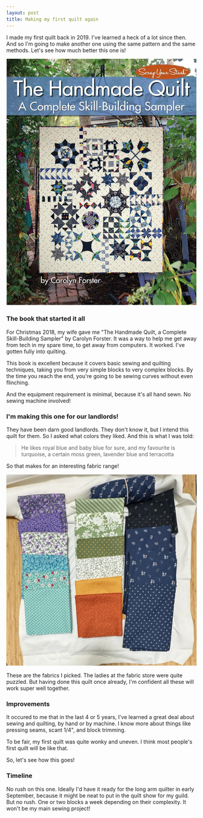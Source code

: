 ```yaml
---
layout: post
title: Making my first quilt again
---
```

I made my first quilt back in 2019. I've learned a heck of a lot since then. And so I'm going to make another one using the same pattern and the same methods. Let's see how much better this one is!


<img src="/images/handmade-quilt-book-cover.png" alt="Book cover. The Handmade Quilt. A Complete Skill-Building Sampler. By Carolyn Forster. With a photo of the quilt, 21 different blocks.">

### The book that started it all
For Christmas 2018, my wife gave me "The Handmade Quilt, a Complete Skill-Building Sampler" by Carolyn Forster. It was a way to help me get away from tech in my spare time, to get away from computers. It worked. I've gotten fully into quilting.

This book is excellent because it covers basic sewing and quilting techniques, taking you from very simple blocks to very complex blocks. By the time you reach the end, you're going to be sewing curves without even flinching.

And the equipment requirement is minimal, because it's all hand sewn. No sewing machine involved!

### I'm making this one for our landlords!
They have been darn good landlords. They don't know it, but I intend this quilt for them. So I asked what colors they liked. And this is what I was told:

> He likes royal blue and baby blue for sure, and my favourite is turquoise, a certain moss green, lavender blue and terracotta

So that makes for an interesting fabric range!

<img src="/images/handmade-quilt-fabrics.jpg" alt="A bunch of different fabrics, mostly quarter yards, in blues, greens, lavenders, and oranges, all with different print patterns.">

These are the fabrics I picked. The ladies at the fabric store were quite puzzled. But having done this quilt once already, I'm confident all these will work super well together.

### Improvements
It occured to me that in the last 4 or 5 years, I've learned a great deal about sewing and quilting, by hand or by machine. I know more about things like pressing seams, scant 1/4", and block trimming.

To be fair, my first quilt was quite wonky and uneven. I think most people's first quilt will be like that. 

So, let's see how this goes!

### Timeline

No rush on this one. Ideally I'd have it ready for the long arm quilter in early September, because it might be neat to put in the quilt show for my guild. But no rush. One or two blocks a week depending on their complexity. It won't be my main sewing project!
